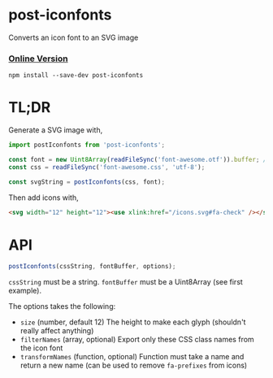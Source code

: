 # post-iconfonts

Converts an icon font to an SVG image

### [Online Version](http://jacobp100.github.io/post-iconfonts/)

```
npm install --save-dev post-iconfonts
```

# TL;DR

Generate a SVG image with,

```js
import postIconfonts from 'post-iconfonts';

const font = new Uint8Array(readFileSync('font-awesome.otf')).buffer; // NOTE: Uint8Array
const css = readFileSync('font-awesome.css', 'utf-8');

const svgString = postIconfonts(css, font);
```

Then add icons with,

```html
<svg width="12" height="12"><use xlink:href="/icons.svg#fa-check" /></svg>
```

# API

```js
postIconfonts(cssString, fontBuffer, options);
```

`cssString` must be a string. `fontBuffer` must be a Uint8Array (see first example).

The options takes the following:

* `size` (number, default 12) The height to make each glyph (shouldn't really affect anything)
* `filterNames` (array, optional) Export only these CSS class names from the icon font
* `transformNames` (function, optional) Function must take a name and return a new name (can be used to remove `fa-prefixes` from icons)
